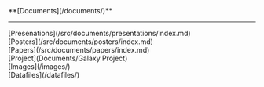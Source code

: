 <div class='linkbox'>
  **[Documents](/documents/)**
  <hr>
  [Presenations](/src/documents/presentations/index.md)<br />
  [Posters](/src/documents/posters/index.md)<br />
  [Papers](/src/documents/papers/index.md)<br />
  [Project](Documents/Galaxy Project)<br />
  [Images](/images/)<br />
  [Datafiles](/datafiles/)<br />
</div>